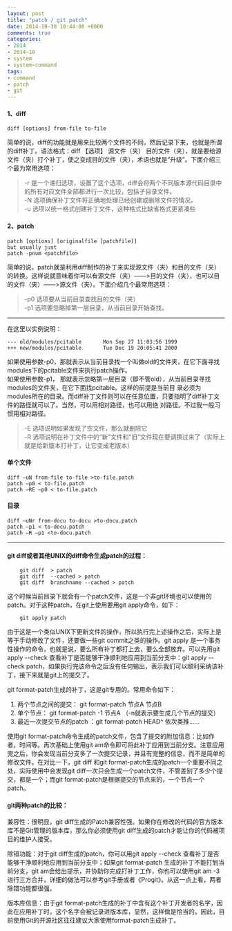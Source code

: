 ```yaml
---
layout: post
title: "patch / git patch"
date: 2014-10-30 10:44:00 +0800
comments: true
categories:
- 2014
- 2014~10
- system
- system~command
tags:
- command
- patch
- git
---
```

#### 1、diff
```
diff [options] from-file to-file  
```
简单的说，diff的功能就是用来比较两个文件的不同，然后记录下来，也就是所谓的diff补丁。语法格式：diff 【选项】 源文件（夹） 目的文件（夹），就是要给源文件（夹）打个补丁，使之变成目的文件（夹），术语也就是“升级”。下面介绍三个最为常用选项：  
>    -r 是一个递归选项，设置了这个选项，diff会将两个不同版本源代码目录中的所有对应文件全部都进行一次比较，包括子目录文件。  
>    -N 选项确保补丁文件将正确地处理已经创建或删除文件的情况。  
>    -u 选项以统一格式创建补丁文件，这种格式比缺省格式更紧凑些  

#### 2、patch
```
patch [options] [originalfile [patchfile]]
but usually just
patch -pnum <patchfile>
```
简单的说，patch就是利用diff制作的补丁来实现源文件（夹）和目的文件（夹）的转换。这样说就意味着你可以有源文件（夹）――>目的文件（夹），也可以目的文件（夹）――>源文件（夹）。下面介绍几个最常用选项：  
>    -p0 选项要从当前目录查找目的文件（夹）  
>    -p1 选项要忽略掉第一层目录，从当前目录开始查找。

************************************************************
在这里以实例说明：
```
--- old/modules/pcitable       Mon Sep 27 11:03:56 1999
+++ new/modules/pcitable       Tue Dec 19 20:05:41 2000
```
如果使用参数-p0，那就表示从当前目录找一个叫做old的文件夹，在它下面寻找modules下的pcitable文件来执行patch操作。  
如果使用参数-p1， 那就表示忽略第一层目录（即不管old），从当前目录寻找modules的文件夹，在它下面找pcitable。这样的前提是当前目 录必须为modules所在的目录。而diff补丁文件则可以在任意位置，只要指明了diff补丁文件的路径就可以了。当然，可以用相对路径，也可以用绝 对路径。不过我一般习惯用相对路径。  
>	-E 选项说明如果发现了空文件，那么就删除它  
>	-R 选项说明在补丁文件中的“新”文件和“旧”文件现在要调换过来了（实际上就是给新版本打补丁，让它变成老版本）  

#### 单个文件
```
diff –uN from-file to-file >to-file.patch
patch –p0 < to-file.patch
patch –RE –p0 < to-file.patch
```
#### 目录
```
diff –uNr from-docu to-docu >to-docu.patch
patch –p1 < to-docu.patch
patch –R –p1 <to-docu.patch
```
-------------------

#### git diff或者其他UNIX的diff命令生成patch的过程：
```
	git diff  > patch
	git diff  --cached > patch
	git diff  branchname --cached > patch
```
这个时候当前目录下就会有一个patch文件，这是一个非git环境也可以使用的patch。对于这种patch，在git上使用要用git apply命令，如下：
```
	git apply patch
```

由于这是一个类似UNIX下更新文件的操作，所以执行完上述操作之后，实际上是等于手动修改了文件，还要做一些git commit之类的操作。git apply 是一个事务性操作的命令，也就是说，要么所有补丁都打上去，要么全部放弃。可以先用git apply --check 查看补丁是否能够干净顺利地应用到当前分支中：git apply --check patch，如果执行完该命令之后没有任何输出，表示我们可以顺利采纳该补丁，接下来就是git上的提交了。

git format-patch生成的补丁，这是git专用的。常用命令如下：  
1. 两个节点之间的提交： git format-patch  节点A   节点B  
2. 单个节点： git format-patch -1 节点A （-n就表示要生成几个节点的提交）  
3. 最近一次提交节点的patch ：git format-patch HEAD^ 依次类推……  

使用git format-patch命令生成的patch文件，包含了提交的附加信息：比如作者，时间等。再次基础上使用git am命令即可将此补丁应用到当前分支。注意应用完之后，你会发现当前分支多了一次提交记录，并且有完整的信息，而不是简单的修改文件。在对比一下，git diff 和git format-patch生成的patch一个重要不同之处，实际使用中会发现git diff一次只会生成一个patch文件，不管差别了多少个提交，都是一个；而git format-patch是根据提交的节点来的，一个节点一个patch。

#### git两种patch的比较：
兼容性：很明显，git diff生成的Patch兼容性强。如果你在修改的代码的官方版本库不是Git管理的版本库，那么你必须使用git diff生成的patch才能让你的代码被项目的维护人接受。

除错功能：对于git diff生成的patch，你可以用git apply --check 查看补丁是否能够干净顺利地应用到当前分支中；如果git format-patch 生成的补丁不能打到当前分支，git am会给出提示，并协助你完成打补丁工作，你也可以使用git am -3进行三方合并，详细的做法可以参考git手册或者《Progit》。从这一点上看，两者除错功能都很强。

版本库信息：由于git format-patch生成的补丁中含有这个补丁开发者的名字，因此在应用补丁时，这个名字会被记录进版本库，显然，这样做是恰当的。因此，目前使用Git的开源社区往往建议大家使用format-patch生成补丁。

